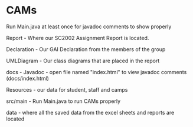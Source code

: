 # CAMs

Run Main.java at least once for javadoc comments to show properly

Report - Where our SC2002 Assignment Report is located.

Declaration - Our GAI Declaration from the members of the group

UMLDiagram - Our class diagrams that are placed in the report

docs - Javadoc - open file named "index.html" to view javadoc comments (docs/index.html)

Resources - our data for student, staff and camps

src/main - Run Main.java to run CAMs properly

data - where all the saved data from the excel sheets and reports are located 